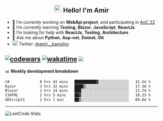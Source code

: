 <h2 align="center"><img src="https://media.giphy.com/media/hvRJCLFzcasrR4ia7z/giphy.gif" width="25px"> Hello! I'm Amir</h2>

- 🔭 I’m currently working on **WebApi project**, and participating in [AoC 22](https://adventofcode.com/)
- 🌱 I’m currently learning **Testing**, **Blazor**, **JavaScript**, **ReactJs**
- 🤔 I’m looking for help with **ReactJs**, **Testing**, **Architecture**
- 💬 Ask me about **Python**, **Asp-net**, **Dotnet**, **Git**
- <img alt="Amir Kamolov | Twitter" width="18px" src="https://raw.githubusercontent.com/peterthehan/peterthehan/master/assets/twitter.svg" /> Twitter: [@amir__kamolov](https://twitter.com/amir__kamolov)

[![codewars](https://www.codewars.com/users/Kamolov%20Amir/badges/micro)](https://www.codewars.com/users/Kamolov%20Amir)
[![wakatime](https://wakatime.com/badge/user/12da36de-2fca-4ef2-bb44-ec10c4750b61.svg)](https://wakatime.com/@12da36de-2fca-4ef2-bb44-ec10c4750b61)
![](https://komarev.com/ghpvc/?username=Amir0715&style=flat-square)
---

📊 **Weekly development breakdown**
<!--START_SECTION:waka-->

```txt
C#              8 hrs 43 mins   ██████████▓░░░░░░░░░░░░░░   42.54 %
Razor           3 hrs 32 mins   ████▒░░░░░░░░░░░░░░░░░░░░   17.30 %
Blazor          2 hrs 24 mins   ███░░░░░░░░░░░░░░░░░░░░░░   11.74 %
CSHTML          2 hrs 5 mins    ██▓░░░░░░░░░░░░░░░░░░░░░░   10.23 %
GDScript3       2 hrs 1 min     ██▒░░░░░░░░░░░░░░░░░░░░░░   09.84 %
```

<!--END_SECTION:waka-->

---

![LeetCode Stats](https://leetcard.jacoblin.cool/Amir0715?theme=dark&font=Noto%20Sans%20Mono&ext=heatmap)
